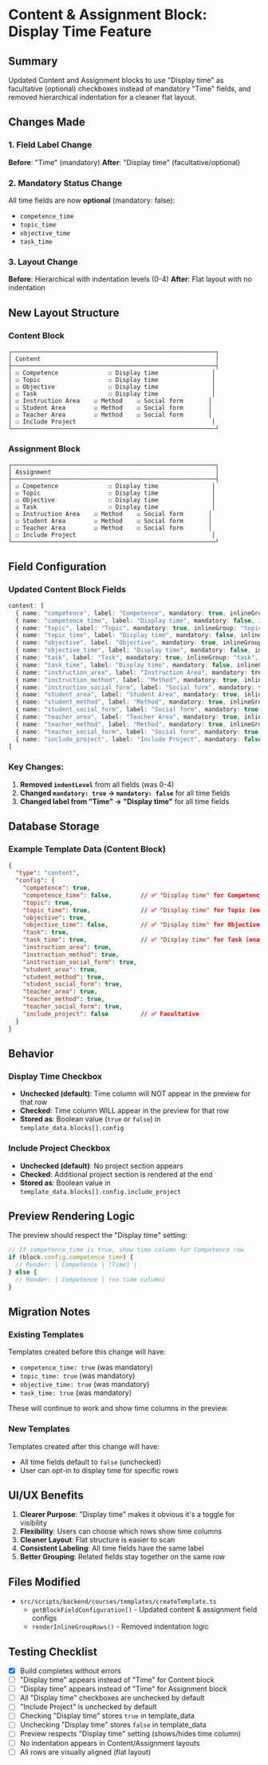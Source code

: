 # Content & Assignment Block: Display Time Feature

## Summary
Updated Content and Assignment blocks to use "Display time" as facultative (optional) checkboxes instead of mandatory "Time" fields, and removed hierarchical indentation for a cleaner flat layout.

## Changes Made

### 1. Field Label Change
**Before**: "Time" (mandatory)
**After**: "Display time" (facultative/optional)

### 2. Mandatory Status Change
All time fields are now **optional** (mandatory: false):
- `competence_time`
- `topic_time`
- `objective_time`
- `task_time`

### 3. Layout Change
**Before**: Hierarchical with indentation levels (0-4)
**After**: Flat layout with no indentation

## New Layout Structure

### Content Block
```
┌─────────────────────────────────────────────────────────┐
│ Content                                                 │
├─────────────────────────────────────────────────────────┤
│ ☑ Competence              ☐ Display time               │
│ ☑ Topic                   ☐ Display time               │
│ ☑ Objective               ☐ Display time               │
│ ☑ Task                    ☐ Display time               │
│ ☑ Instruction Area    ☑ Method    ☑ Social form       │
│ ☑ Student Area        ☑ Method    ☑ Social form       │
│ ☑ Teacher Area        ☑ Method    ☑ Social form       │
│ ☐ Include Project                                      │
└─────────────────────────────────────────────────────────┘
```

### Assignment Block
```
┌─────────────────────────────────────────────────────────┐
│ Assignment                                              │
├─────────────────────────────────────────────────────────┤
│ ☑ Competence              ☐ Display time               │
│ ☑ Topic                   ☐ Display time               │
│ ☑ Objective               ☐ Display time               │
│ ☑ Task                    ☐ Display time               │
│ ☑ Instruction Area    ☑ Method    ☑ Social form       │
│ ☑ Student Area        ☑ Method    ☑ Social form       │
│ ☑ Teacher Area        ☑ Method    ☑ Social form       │
│ ☐ Include Project                                      │
└─────────────────────────────────────────────────────────┘
```

## Field Configuration

### Updated Content Block Fields
```typescript
content: [
  { name: "competence", label: "Competence", mandatory: true, inlineGroup: "competence", role: "primary" },
  { name: "competence_time", label: "Display time", mandatory: false, inlineGroup: "competence", role: "time" },
  { name: "topic", label: "Topic", mandatory: true, inlineGroup: "topic", role: "primary" },
  { name: "topic_time", label: "Display time", mandatory: false, inlineGroup: "topic", role: "time" },
  { name: "objective", label: "Objective", mandatory: true, inlineGroup: "objective", role: "primary" },
  { name: "objective_time", label: "Display time", mandatory: false, inlineGroup: "objective", role: "time" },
  { name: "task", label: "Task", mandatory: true, inlineGroup: "task", role: "primary" },
  { name: "task_time", label: "Display time", mandatory: false, inlineGroup: "task", role: "time" },
  { name: "instruction_area", label: "Instruction Area", mandatory: true, inlineGroup: "instruction", role: "primary" },
  { name: "instruction_method", label: "Method", mandatory: true, inlineGroup: "instruction", role: "method" },
  { name: "instruction_social_form", label: "Social form", mandatory: true, inlineGroup: "instruction", role: "social" },
  { name: "student_area", label: "Student Area", mandatory: true, inlineGroup: "student", role: "primary" },
  { name: "student_method", label: "Method", mandatory: true, inlineGroup: "student", role: "method" },
  { name: "student_social_form", label: "Social form", mandatory: true, inlineGroup: "student", role: "social" },
  { name: "teacher_area", label: "Teacher Area", mandatory: true, inlineGroup: "teacher", role: "primary" },
  { name: "teacher_method", label: "Method", mandatory: true, inlineGroup: "teacher", role: "method" },
  { name: "teacher_social_form", label: "Social form", mandatory: true, inlineGroup: "teacher", role: "social" },
  { name: "include_project", label: "Include Project", mandatory: false }
]
```

### Key Changes:
1. **Removed `indentLevel`** from all fields (was 0-4)
2. **Changed `mandatory: true` → `mandatory: false`** for all time fields
3. **Changed label from "Time" → "Display time"** for all time fields

## Database Storage

### Example Template Data (Content Block)
```json
{
  "type": "content",
  "config": {
    "competence": true,
    "competence_time": false,        // ✅ "Display time" for Competence (disabled)
    "topic": true,
    "topic_time": true,              // ✅ "Display time" for Topic (enabled)
    "objective": true,
    "objective_time": false,         // ✅ "Display time" for Objective (disabled)
    "task": true,
    "task_time": true,               // ✅ "Display time" for Task (enabled)
    "instruction_area": true,
    "instruction_method": true,
    "instruction_social_form": true,
    "student_area": true,
    "student_method": true,
    "student_social_form": true,
    "teacher_area": true,
    "teacher_method": true,
    "teacher_social_form": true,
    "include_project": false         // ✅ Facultative
  }
}
```

## Behavior

### Display Time Checkbox
- **Unchecked (default)**: Time column will NOT appear in the preview for that row
- **Checked**: Time column WILL appear in the preview for that row
- **Stored as**: Boolean value (`true` or `false`) in `template_data.blocks[].config`

### Include Project Checkbox
- **Unchecked (default)**: No project section appears
- **Checked**: Additional project section is rendered at the end
- **Stored as**: Boolean value in `template_data.blocks[].config.include_project`

## Preview Rendering Logic

The preview should respect the "Display time" setting:

```typescript
// If competence_time is true, show time column for Competence row
if (block.config.competence_time) {
  // Render: | Competence | [Time] |
} else {
  // Render: | Competence | (no time column)
}
```

## Migration Notes

### Existing Templates
Templates created before this change will have:
- `competence_time: true` (was mandatory)
- `topic_time: true` (was mandatory)
- `objective_time: true` (was mandatory)
- `task_time: true` (was mandatory)

These will continue to work and show time columns in the preview.

### New Templates
Templates created after this change will have:
- All time fields default to `false` (unchecked)
- User can opt-in to display time for specific rows

## UI/UX Benefits

1. **Clearer Purpose**: "Display time" makes it obvious it's a toggle for visibility
2. **Flexibility**: Users can choose which rows show time columns
3. **Cleaner Layout**: Flat structure is easier to scan
4. **Consistent Labeling**: All time fields have the same label
5. **Better Grouping**: Related fields stay together on the same row

## Files Modified
- `src/scripts/backend/courses/templates/createTemplate.ts`
  - `getBlockFieldConfiguration()` - Updated content & assignment field configs
  - `renderInlineGroupRows()` - Removed indentation logic

## Testing Checklist
- [x] Build completes without errors
- [ ] "Display time" appears instead of "Time" for Content block
- [ ] "Display time" appears instead of "Time" for Assignment block
- [ ] All "Display time" checkboxes are unchecked by default
- [ ] "Include Project" is unchecked by default
- [ ] Checking "Display time" stores `true` in template_data
- [ ] Unchecking "Display time" stores `false` in template_data
- [ ] Preview respects "Display time" setting (shows/hides time column)
- [ ] No indentation appears in Content/Assignment layouts
- [ ] All rows are visually aligned (flat layout)
